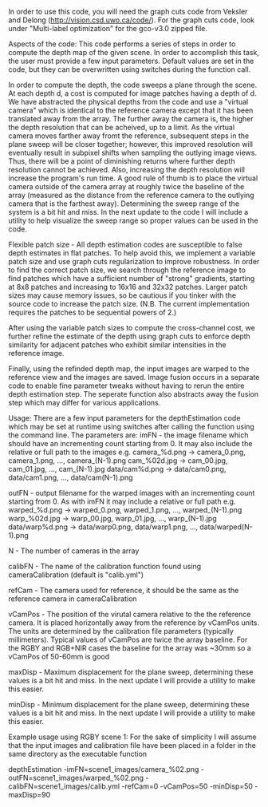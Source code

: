 In order to use this code, you will need the graph cuts code from Veksler and Delong (http://vision.csd.uwo.ca/code/). For the graph cuts code, look under "Multi-label optimization" for the gco-v3.0 zipped file.

Aspects of the code:
This code performs a series of steps in order to compute the depth map of the given scene. In order to accomplish this task, the user must provide a few input parameters. Default values are set in the code, but they can be overwritten using switches during the function call.

In order to compute the depth, the code sweeps a plane through the scene. At each depth d, a cost is computed for image patches having a depth of d. We have abstracted the physical depths from the code and use a "virtual camera" which is identical to the reference camera except that it has been translated away from the array. The further away the camera is, the higher the depth resolution that can be acheived, up to a limit. As the virtual camera moves farther away fromt the reference, subsequent steps in the plane sweep will be closer together; however, this improved resolution will eventually result in subpixel shifts when sampling the outlying image views. Thus, there will be a point of diminishing returns where further depth resolution cannot be achieved. Also, increasing the depth resolution will increase the program's run time. A good rule of thumb is to place the virtual camera outside of the camera array at roughly twice the baseline of the array (measured as the distance from the reference camera to the outlying camera that is the farthest away). Determining the sweep range of the system is a bit hit and miss. In the next update to the code I will include a utility to help visualize the sweep range so proper values can be used in the code.

Flexible patch size - All depth estimation codes are susceptible to false depth estimates in flat patches. To help avoid this, we implement a variable patch size and use graph cuts regularization to improve robustness. In order to find the correct patch size, we search through the reference image to find patches which have a sufficient number of "strong" gradients, starting at 8x8 patches and increasing to 16x16 and 32x32 patches. Larger patch sizes may cause memory issues, so be cautious if you tinker with the source code to increase the patch size. (N.B. The current implementation requires the patches to be sequential powers of 2.)

After using the variable patch sizes to compute the cross-channel cost, we further refine the estimate of the depth using graph cuts to enforce depth similarity for adjacent patches who exhibit similar intensities in the reference image.

Finally, using the refinded depth map, the input images are warped to the reference view and the images are saved. Image fusion occurs in a separate code to enable fine parameter tweaks without having to rerun the entire depth estimation step. The seperate function also abstracts away the fusion step which may differ for various applications.

Usage:
There are a few input parameters for the depthEstimation code which may be set at runtime using switches after calling the function using the command line.
The parameters are:
imFN - the image filename which should have an incrementing count starting from 0. It may also include the relative or full path to the images e.g.
	camera_%d.png -> camera_0.png, camera_1.png, ..., camera_(N-1).png
	cam_%02d.jpg -> cam_00.jpg, cam_01.jpg, ..., cam_(N-1).jpg
	data/cam%d.png -> data/cam0.png, data/cam1.png, ..., data/cam(N-1).png

outFN - output filename for the warped images with an incrementing count starting from 0. As with imFN it may include a relative or full path e.g.
	warped_%d.png -> warped_0.png, warped_1.png, ..., warped_(N-1).png
	warp_%02d.jpg -> warp_00.jpg, warp_01.jpg, ..., warp_(N-1).jpg
	data/warp%d.png -> data/warp0.png, data/warp1.png, ..., data/warped(N-1).png

N - The number of cameras in the array

calibFN - The name of the calibration function found using cameraCalibration (default is "calib.yml")

refCam - The camera used for reference, it should be the same as the reference camera in cameraCalibration

vCamPos - The position of the virutal camera relative to the the reference camera. It is placed horizontally away from the reference by vCamPos units. The units are determined by the calibration file parameters (typically millimeters). Typical values of vCamPos are twice the array baseline. For the RGBY and RGB+NIR cases the baseline for the array was ~30mm so a vCamPos of 50-60mm is good

maxDisp - Maximum displacement for the plane sweep, determining these values is a bit hit and miss. In the next update I will provide a utility to make this easier.

minDisp - Minimum displacement for the plane sweep, determining these values is a bit hit and miss. In the next update I will provide a utility to make this easier.

Example usage using RGBY scene 1:
For the sake of simplicity I will assume that the input images and calibration file have been placed in a folder in the same directory as the executable function

depthEstimation -imFN=scene1_images/camera_%02.png -outFN=scene1_images/warped_%02.png -calibFN=scene1_images/calib.yml -refCam=0 -vCamPos=50 -minDisp=50 -maxDisp=90
